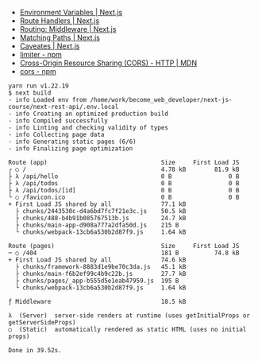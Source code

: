 - [Environment Variables | Next.js](https://nextjs.org/docs/app/building-your-application/configuring/environment-variables)
- [Route Handlers | Next.js](https://nextjs.org/docs/app/building-your-application/routing/router-handlers)
- [Routing: Middleware | Next.js](https://nextjs.org/docs/pages/building-your-application/routing/middleware)
- [Matching Paths | Next.js](https://nextjs.org/docs/pages/building-your-application/routing/middleware#matching-paths)
- [Caveates | Next.js](https://nextjs.org/docs/pages/building-your-application/routing/api-routes#caveats)
- [limiter - npm](https://www.npmjs.com/package/limiter)
- [Cross-Origin Resource Sharing (CORS) - HTTP | MDN](https://developer.mozilla.org/en-US/docs/Web/HTTP/CORS)
- [cors - npm](https://www.npmjs.com/package/cors)

```shell
yarn run v1.22.19
$ next build
- info Loaded env from /home/work/become_web_developer/next-js-course/next-rest-api/.env.local
- info Creating an optimized production build  
- info Compiled successfully
- info Linting and checking validity of types  
- info Collecting page data  
- info Generating static pages (6/6)
- info Finalizing page optimization  

Route (app)                                Size     First Load JS
┌ ○ /                                      4.78 kB        81.9 kB
├ λ /api/hello                             0 B                0 B
├ λ /api/todos                             0 B                0 B
├ λ /api/todos/[id]                        0 B                0 B
└ ○ /favicon.ico                           0 B                0 B
+ First Load JS shared by all              77.1 kB
  ├ chunks/2443530c-d4a6bd7fc7f21e3c.js    50.5 kB
  ├ chunks/488-b4b91b085767513b.js         24.7 kB
  ├ chunks/main-app-d908a777a2dfa50d.js    215 B
  └ chunks/webpack-13cb6a530b2d87f9.js     1.64 kB

Route (pages)                              Size     First Load JS
─ ○ /404                                   181 B          74.8 kB
+ First Load JS shared by all              74.6 kB
  ├ chunks/framework-8883d1e9be70c3da.js   45.1 kB
  ├ chunks/main-f6b2ef99c4b9c22b.js        27.7 kB
  ├ chunks/pages/_app-b555d5e1eab47959.js  195 B
  └ chunks/webpack-13cb6a530b2d87f9.js     1.64 kB

ƒ Middleware                               18.5 kB

λ  (Server)  server-side renders at runtime (uses getInitialProps or getServerSideProps)
○  (Static)  automatically rendered as static HTML (uses no initial props)

Done in 39.52s.
```

